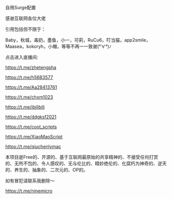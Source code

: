 
自用Surge配置

感谢互联网各位大佬

引用包括但不限于：

Baby，秋城，毒奶，墨鱼，小一，可莉，RuCu6，叮当猫，app2smile，Maasea，kokoryh，小帽，等等不再一一致谢(°∀°)ﾉ

点击进入直播间:

https://t.me/zhetengsha

https://t.me/h5683577

https://t.me/Aa28413761

https://t.me/chxm1023

https://t.me/ibilibili

https://t.me/ddgksf2021

https://t.me/cool_scripts

https://t.me/XiaoMaoScript

https://t.me/qiuchenlymac


本项目是Free的、开源的、基于互联网最原始的共享精神的、不接受任何打赏的、无所不包的、令人感叹的、无与伦比的、精妙绝伦的、化腐朽为神奇的、逆天的、养生的、抽象的、二次元的、OP的。

如有冒犯请联系我删除～


https://t.me/ninemicro
